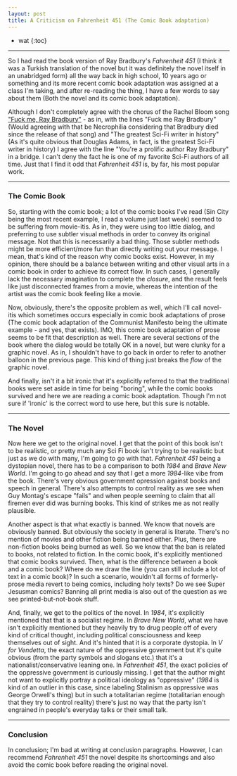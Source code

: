 ```yaml
---
layout: post
title: A Criticism on Fahrenheit 451 (The Comic Book adaptation) 
---
```


* wat
{:toc}

---

So I had read the book version of Ray Bradbury's *Fahrenheit 451* (I think it was a Turkish translation of the novel but it was definitely the novel itself in an unabridged form) all the way back in high school, 10 years ago or something and its more recent comic book adaptation was assigned at a class I'm taking, and after re-reading the thing, I have a few words to say about them (Both the novel and its comic book adaptation). 

Although I don't completely agree with the chorus of the Rachel Bloom song ["Fuck me, Ray Bradbury"](https://youtu.be/e1IxOS4VzKM) - as in, with the lines "Fuck me Ray Bradbury" (Would agreeing with that be Necrophilia considering that Bradbury died since the release of that song) and "The greatest Sci-Fi writer in history" (As it's quite obvious that Douglas Adams, in fact, is the greatest Sci-Fi writer in history) I agree with the line "You're a prolific author Ray Bradbury" in a bridge. I can't deny the fact he is one of my favorite Sci-Fi authors of all time. Just that I find it odd that *Fahrenheit 451* is, by far, his most popular work. 

---

### The Comic Book

So, starting with the comic book; a lot of the comic books I've read (Sin City being the most recent example, I read a volume just last week) seemed to be suffering from movie-itis. As in, they were using too little dialog, and preferring to use subtler visual methods in order to convey its original message. Not that this is necessarily a bad thing. Those subtler methods might be more efficient/more fun than directly writing out your message. I mean, that's kind of the reason why comic books exist. However, in my opinion, there should be a balance between writing and other visual arts in a comic book in order to achieve its correct flow. In such cases, I generally lack the necessary imagination to complete the *closure*, and the result feels like just disconnected frames from a movie, whereas the intention of the artist was the comic book feeling like a movie. 

Now, obviously, there's the opposite problem as well, which I'll call novel-itis which sometimes occurs especially in comic book adaptations of prose (The comic book adaptation of the  Communist Manifesto being the ultimate example - and yes, that exists). IMO, this comic book adaptation of prose seems to be fit that description as well. There are several sections of the book where the dialog would be totally OK in a novel, but were clunky for a graphic novel. As in, I shouldn't have to go back in order to refer to another balloon in the previous page. This kind of thing just breaks the *flow* of the graphic novel. 

And finally, isn't it a bit ironic that it's explicitly referred to that the traditional books were set aside in time for being "boring", while the comic books survived and here we are reading a comic book adaptation. Though I'm not sure if 'ironic' is the correct word to use here, but this sure is notable. 


---

### The Novel

Now here we get to the original novel. I get that the point of this book isn't to be realistic, or pretty much any Sci Fi book isn't trying to be realistic but just as we do with many, I'm going to go with that. *Fahrenheit 451* being a dystopian novel, there has to be a comparison to both *1984* and *Brave New World*. I'm going to go ahead and say that I get a more *1984*-like vibe from the book. There's very obvious government opression against books and speech in general. There's also attempts to control reality as we see when Guy Montag's escape "fails" and when people seeming to claim that all firemen ever did was burning books. This kind of strikes me as not really plausible. 

Another aspect is that what exactly is banned. We know that novels are obviously banned. But obviously the society in general is literate. There's no mention of movies and other fiction being banned either. Plus, there are non-fiction books being burned as well. So we know that the ban is related to books, not related to fiction. In the comic book, it's explicitly mentioned that comic books survived. Then, what is the difference between a book and a comic book? Where do we draw the line (you can still include a lot of text in a comic book)? In such a scenario, wouldn't all forms of formerly-prose media revert to being comics, including holy texts? Do we see Super Jesusman comics? Banning all print media is also out of the question as we see printed-but-not-book stuff. 

And, finally, we get to the politics of the novel. In *1984*, it's explicitly mentioned that that is a socialist regime. In *Brave New World*, what we have isn't explicitly mentioned but they heavily try to drug people off of every kind of critical thought, including political consciousness and keep themselves out of sight. And it's hinted that it is a corporate dystopia. In *V for Vendetta*, the exact nature of the oppressive government but it's quite obvious (from the party symbols and slogans etc.) that it's a nationalist/conservative leaning one. In *Fahrenheit 451*, the exact policies of the oppressive government is curiously missing. I get that the author might not want to explicitly portray a political ideology as "oppressive" (*1984* is kind of an outlier in this case, since labeling Stalinism as oppressive was George Orwell's thing) but in such a totalitarian regime (totalitarian enough that they try to control reality) there's just no way that the party isn't engrained in people's everyday talks or their small talk. 

---

### Conclusion

In conclusion; I'm bad at writing at conclusion paragraphs. However, I can recommend *Fahrenheit 451* the novel despite its shortcomings and also avoid the comic book before reading the original novel.

